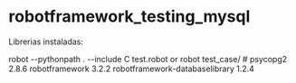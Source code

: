 # robotframework_testing_mysql


Librerias instaladas:

robot --pythonpath . --include C test.robot or robot test_case/ #
psycopg2                       2.8.6
robotframework                 3.2.2
robotframework-databaselibrary 1.2.4




